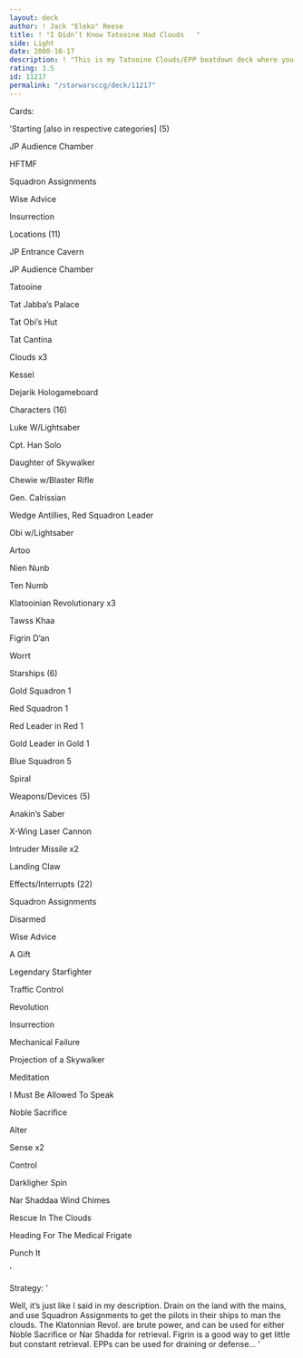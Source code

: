 ```yaml
---
layout: deck
author: ! Jack "Eleko" Reese
title: ! "I Didn’t Know Tatooine Had Clouds   "
side: Light
date: 2000-10-17
description: ! "This is my Tatooine Clouds/EPP beatdown deck where you control on Jabba’s Palace and in the clouds. Kessel is just in case you can squeeze in an extra drain and Landing Claw in case you’re getting beat in the drain race. This deck is made for fo"
rating: 3.5
id: 11217
permalink: "/starwarsccg/deck/11217"
---
```

Cards: 

'Starting [also in respective categories] (5) 

JP  Audience Chamber 

HFTMF 

Squadron Assignments 

Wise Advice 

Insurrection 


Locations (11)

JP Entrance Cavern 

JP Audience Chamber 

Tatooine 

Tat Jabba’s Palace 

Tat Obi’s Hut 

Tat Cantina 

Clouds x3

Kessel 

Dejarik Hologameboard 


Characters (16)

Luke W/Lightsaber 

Cpt. Han Solo 

Daughter of Skywalker 

Chewie w/Blaster Rifle 

Gen. Calrissian 

Wedge Antillies, Red Squadron Leader 

Obi w/Lightsaber 

Artoo 

Nien Nunb 

Ten Numb 

Klatooinian Revolutionary x3 

Tawss Khaa 

Figrin D’an 

Worrt 


Starships (6)

Gold Squadron 1 

Red Squadron 1 

Red Leader in Red 1 

Gold Leader in Gold 1 

Blue Squadron 5 

Spiral 


Weapons/Devices (5)

Anakin’s Saber 

X-Wing Laser Cannon 

Intruder Missile x2

Landing Claw 


Effects/Interrupts (22)

Squadron Assignments 

Disarmed 

Wise Advice 

A Gift 

Legendary Starfighter 

Traffic Control 

Revolution 

Insurrection 

Mechanical Failure 

Projection of a Skywalker 

Meditation 

I Must Be Allowed To Speak 

Noble Sacrifice 

Alter 

Sense x2 

Control 

Darkligher Spin 

Nar Shaddaa Wind Chimes 

Rescue In The Clouds 

Heading For The Medical Frigate 

Punch It 



'

Strategy: '

Well, it’s just like I said in my description.  Drain on the land with the mains, and use Squadron Assignments to get the pilots in their ships to man the clouds.  The Klatonnian Revol. are brute power, and can be used for either Noble Sacrifice or Nar Shadda for retrieval.  Figrin is a good way to get little but constant retrieval.  EPPs can be used for draining or defense... '
